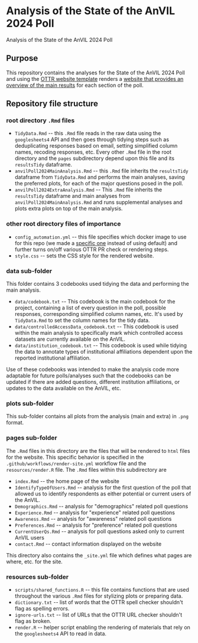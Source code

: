 # Analysis of the State of the AnVIL 2024 Poll
Analysis of the State of the AnVIL 2024 Poll

## Purpose
This repository contains the analyses for the State of the AnVIL 2024 Poll and using the [OTTR website template](https://github.com/jhudsl/OTTR_Template_Website) renders a [website that provides an overview of the main results](https://hutchdatascience.org/AnVIL_Poll_2024/) for each section of the poll.

## Repository file structure

### root directory `.Rmd` files

* `TidyData.Rmd` -- this `.Rmd` file reads in the raw data using the `googlesheets4` API and then goes through tidying steps such as deduplicating responses based on email, setting simplified column names, recoding responses, etc. Every other `.Rmd` file in the root directory and the `pages` subdirectory depend upon this file and its `resultsTidy` dataframe.
* `anvilPoll2024MainAnalysis.Rmd` -- this `.Rmd` file inherits the `resultsTidy` dataframe from `TidyData.Rmd` and performs the main analyses, saving the preferred plots, for each of the major questions posed in the poll.
* `anvilPoll2024ExtraAnalysis.Rmd` -- This `.Rmd` file inherits the `resultsTidy` dataframe and main analyses from `anvilPoll2024MainAnalysis.Rmd` and runs supplemental analyses and plots extra plots on top of the main analysis.

### other root directory files of importance

* `config_automation.yml` -- this file specifies which docker image to use for this repo (we made a [specific one](https://hub.docker.com/repository/docker/jhudsl/anvil-poll-2024/general) instead of using default) and further turns on/off various OTTR PR check or rendering steps.
* `style.css` -- sets the CSS style for the rendered website.

### data sub-folder

This folder contains 3 codebooks used tidying the data and performing the main analysis.

* `data/codebook.txt` -- This codebook is the main codebook for the project, containing a list of every question in the poll, possible responses, corresponding simplified column names, etc. It's used by `TidyData.Rmd` to set the column names for the tidy data.
* `data/controlledAccessData_codebook.txt` -- This codebook is used within the main analysis to specifically mark which controlled access datasets are currently available on the AnVIL.
* `data/institution_codebook.txt` -- This codebook is used while tidying the data to annotate types of institutional affiliations dependent upon the reported institutional affiliation.

Use of these codebooks was intended to make the analysis code more adaptable for future polls/analyses such that the codebooks can be updated if there are added questions, different institution affiliations, or updates to the data available on the AnVIL, etc.

### plots sub-folder

This sub-folder contains all plots from the analysis (main and extra) in `.png` format.

### pages sub-folder

The `.Rmd` files in this directory are the files that will be rendered to `html` files for the website. This specific behavior is specified in the `.github/workflows/render-site.yml` workflow file and the `resources/render.R` file. The `.Rmd` files within this subdirectory are
  * `index.Rmd` -- the home page of the website
  * `IdentifyTypeOfUsers.Rmd` -- analysis for the first question of the poll that allowed us to identify respondents as either potential or current users of the AnVIL.
  * `Demographics.Rmd` -- analysis for "demographics" related poll questions
  * `Experience.Rmd` -- analysis for "experience" related poll questions
  * `Awareness.Rmd` -- analysis for "awareness" related poll questions
  * `Preferences.Rmd` -- analysis for "preference" related poll questions
  * `CurrentUserQs.Rmd` -- analysis for poll questions asked only to current AnVIL users
  * `contact.Rmd` -- contact information displayed on the website

This directory also contains the `_site.yml` file which defines what pages are where, etc. for the site.

### resources sub-folder

* `scripts/shared_functions.R` -- this file contains functions that are used throughout the various `.Rmd` files for stylizing plots or preparing data.
* `dictionary.txt` -- list of words that the OTTR spell checker shouldn't flag as spelling errors.
* `ignore-urls.txt` -- list of URLs that the OTTR URL checker shouldn't flag as broken.
* `render.R` -- helper script enabling the rendering of materials that rely on the `googlesheets4` API to read in data.  
